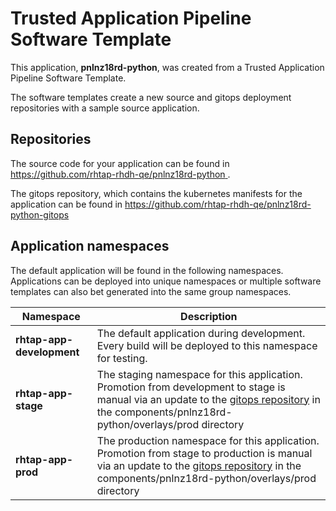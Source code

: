 # Trusted Application Pipeline Software Template

This application, **pnlnz18rd-python**, was created from a Trusted Application Pipeline Software Template.

The software templates create a new source and gitops deployment repositories with a sample source application. 

## Repositories

The source code for your application can be found in [https://github.com/rhtap-rhdh-qe/pnlnz18rd-python ](https://github.com/rhtap-rhdh-qe/pnlnz18rd-python ).
 
The gitops repository, which contains the kubernetes manifests for the application can be found in 
[https://github.com/rhtap-rhdh-qe/pnlnz18rd-python-gitops ](https://github.com/rhtap-rhdh-qe/pnlnz18rd-python-gitops ) 

## Application namespaces 

The default application will be found in the following namespaces. Applications can be deployed into unique namespaces or multiple software templates can also bet generated into the same group namespaces.  

|  Namespace   |  Description   |  
| -------- | -------- |   
| **rhtap-app-development** | The default application during development. Every build will be deployed to this namespace for testing. | 
| **rhtap-app-stage** | The staging namespace for this application. Promotion from development to stage is manual via an update to the [gitops repository](https://github.com/rhtap-rhdh-qe/pnlnz18rd-python-gitops ) in the components/pnlnz18rd-python/overlays/prod directory |  
| **rhtap-app-prod** | The production namespace for this application. Promotion from stage to production is manual via an update to the [gitops repository](https://github.com/rhtap-rhdh-qe/pnlnz18rd-python-gitops ) in the components/pnlnz18rd-python/overlays/prod directory | 